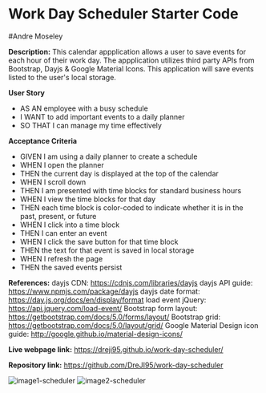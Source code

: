 # Work Day Scheduler Starter Code
#Andre Moseley

**Description:** 
This calendar appplication allows a user to save events for each hour of their work day. The appplication utilizes third party APIs from Bootstrap, Dayjs & Google Material Icons. This application will save events listed to the user's local storage.

**User Story**
- AS AN employee with a busy schedule
- I WANT to add important events to a daily planner
- SO THAT I can manage my time effectively

**Acceptance Criteria**
- GIVEN I am using a daily planner to create a schedule
- WHEN I open the planner
- THEN the current day is displayed at the top of the calendar
- WHEN I scroll down
- THEN I am presented with time blocks for standard business hours
- WHEN I view the time blocks for that day
- THEN each time block is color-coded to indicate whether it is in the past, present, or future
- WHEN I click into a time block
- THEN I can enter an event
- WHEN I click the save button for that time block
- THEN the text for that event is saved in local storage
- WHEN I refresh the page
- THEN the saved events persist

**References:** 
dayjs CDN: https://cdnjs.com/libraries/dayjs
dayjs API guide: https://www.npmjs.com/package/dayjs
dayjs date format: https://day.js.org/docs/en/display/format
load event jQuery: https://api.jquery.com/load-event/
Bootstrap form layout: https://getbootstrap.com/docs/5.0/forms/layout/
Bootstrap grid: https://getbootstrap.com/docs/5.0/layout/grid/
Google Material Design icon guide: http://google.github.io/material-design-icons/

**Live webpage link:** https://dreji95.github.io/work-day-scheduler/

**Repository link:** https://github.com/DreJI95/work-day-scheduler

![image1-scheduler](https://user-images.githubusercontent.com/76451565/112784985-f34a0600-9020-11eb-85f5-0519d3171ca0.PNG)
![image2-scheduler](https://user-images.githubusercontent.com/76451565/112784986-f3e29c80-9020-11eb-94fc-7034c897bd7b.PNG)
